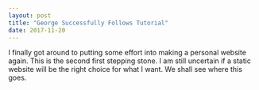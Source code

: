 ```yaml
---
layout: post
title: "George Successfully Follows Tutorial"
date: 2017-11-20
---
```

I finally got around to putting some effort into making a personal website again. This is the second first stepping stone. I am still uncertain if a static website will be the right choice for what I want. We shall see where this goes.